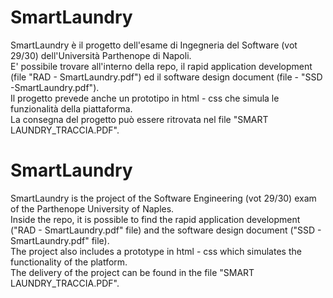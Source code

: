 # SmartLaundry
SmartLaundry è il progetto dell'esame di Ingegneria del Software (vot 29/30) dell'Università Parthenope di Napoli.<br>
E' possibile trovare all'interno della repo, il rapid application development (file "RAD - SmartLaundry.pdf") ed il software design document (file - "SSD -SmartLaundry.pdf").<br>
Il progetto prevede anche un prototipo in html - css che simula le funzionalità della piattaforma. <br>
La consegna del progetto può essere ritrovata nel file "SMART LAUNDRY_TRACCIA.PDF".<br>

# SmartLaundry
SmartLaundry is the project of the Software Engineering (vot 29/30) exam of the Parthenope University of Naples.<br>
Inside the repo, it is possible to find the rapid application development ("RAD - SmartLaundry.pdf" file) and the software design document ("SSD - SmartLaundry.pdf" file).<br>
The project also includes a prototype in html - css which simulates the functionality of the platform. <br>
The delivery of the project can be found in the file "SMART LAUNDRY_TRACCIA.PDF".<br>
